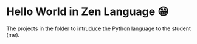 # Hello World in Zen Language 😁

The projects in the folder to intruduce the Python language to the student (me).
